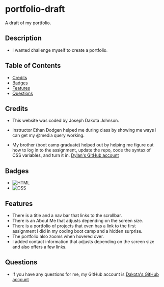 # portfolio-draft
A draft of my portfolio.

## Description

 - I wanted challenge myself to create a portfolio.

## Table of Contents

  - [Credits](#credits)
  - [Badges](#badges)
  - [Features](#features)
  - [Questions](#questions)

## Credits

 - This website was coded by Joseph Dakota Johnson.

 - Instructor Ethan Dodgen helped me during class by showing me ways I can get my @media query working.

 - My brother (boot camp graduate) helped out by helping me figure out how to log in to the assignment, update the repo, code the syntax of CSS variables, and turn it in. [Dylan's GitHub account](https://github.com/dylanstormjohnson)

## Badges

 - ![HTML](https://img.shields.io/badge/-HTML5-black?style=flat-square&logo=html5)
 - ![CSS](https://img.shields.io/badge/-CSS3-black?style=flat-square&logo=css3)

## Features

 - There is a title and a nav bar that links to the scrollbar.
 - There is an About Me that adjusts depending on the screen size.
 - There is a portfolio of projects that even has a link to the first assignment
    I did in my coding boot camp and a hidden surprise.
 - The portfolio also zooms when hovered over.
 - I added contact information that adjusts depending on the screen size and
    also offers a few links.

## Questions

 - If you have any questions for me, my GitHub account is [Dakota's GitHub account](https://github.com/josephdakotajohnson)